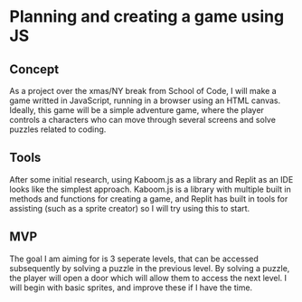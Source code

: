 # Planning and creating a game using JS

## Concept

As a project over the xmas/NY break from School of Code, I will make a game writted in JavaScript, running in a browser using an HTML canvas. Ideally, this game will be a simple adventure game, where the player controls a characters who can move through several screens and solve puzzles related to coding.

## Tools

After some initial research, using Kaboom.js as a library and Replit as an IDE looks like the simplest approach. Kaboom.js is a library with multiple built in methods and functions for creating a game, and Replit has built in tools for assisting (such as a sprite creator) so I will try using this to start.

## MVP

The goal I am aiming for is 3 seperate levels, that can be accessed subsequently by solving a puzzle in the previous level. By solving a puzzle, the player will open a door which will allow them to access the next level. I will begin with basic sprites, and improve these if I have the time. 

